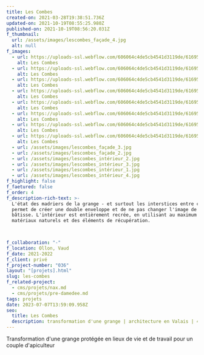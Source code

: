 ```yaml
---
title: Les Combes
created-on: 2021-03-28T19:38:51.736Z
updated-on: 2021-10-19T08:55:25.980Z
published-on: 2021-10-19T08:56:20.031Z
f_thumbnail:
  url: /assets/images/lescombes_façade_4.jpg
  alt: null
f_images:
  - url: https://uploads-ssl.webflow.com/606064c4de5cb4541d3119de/61695aa75ff830247c6fc6e2_17-Les-Combes_situationsplan-optimized.jpg
    alt: Les Combes
  - url: https://uploads-ssl.webflow.com/606064c4de5cb4541d3119de/61695aa863f1f563b8e1fa14_18-Les-Combes_rez-optimized.jpg
    alt: Les Combes
  - url: https://uploads-ssl.webflow.com/606064c4de5cb4541d3119de/61695aa848019c79ea53cade_19-Les-Combes_etage-optimized.jpg
    alt: Les Combes
  - url: https://uploads-ssl.webflow.com/606064c4de5cb4541d3119de/61695aa96d25fb5c9a18bd64_20-Les-Combes_coupe-optimized.jpg
    alt: Les Combes
  - url: https://uploads-ssl.webflow.com/606064c4de5cb4541d3119de/61695aa7568ce6a666290bc1_23-Les-Combes_facade-optimized.jpg
    alt: Les Combes
  - url: https://uploads-ssl.webflow.com/606064c4de5cb4541d3119de/61695aa8cf3153101546a860_22-Les-Combes_facade-optimized.jpg
    alt: Les Combes
  - url: https://uploads-ssl.webflow.com/606064c4de5cb4541d3119de/61695aa639cceacbab35a998_24-Les-Combes_facade-optimized.jpg
    alt: Les Combes
  - url: https://uploads-ssl.webflow.com/606064c4de5cb4541d3119de/61695aa80bbd2700a58a7e93_21-Les-Combes_facade-optimized.jpg
    alt: Les Combes
  - url: /assets/images/lescombes_façade_3.jpg
  - url: /assets/images/lescombes_façade_2.jpg
  - url: /assets/images/lescombes_intérieur_2.jpg
  - url: /assets/images/lescombes_intérieur_3.jpg
  - url: /assets/images/lescombes_intérieur_1.jpg
  - url: /assets/images/lescombes_intérieur_4.jpg
f_highlight: false
f_faetured: false
f_order: 4
f_description-rich-text: >-
  L'état des madriers de la grange - et surtout les interstices entre ceux-ci -
  permet de créer une double enveloppe et de ne pas changer l'image de cette
  bâtisse. L'intérieur est entièrement recrée, en utilisant au maximum des
  matériaux naturels et des éléments de récupération.


  ‍
f_collaboration: "-"
f_location: Ollon, Vaud
f_date: 2021-2022
f_client: privé
f_project-number: "036"
layout: "[projets].html"
slug: les-combes
f_related-project:
  - cms/projets/nax.md
  - cms/projets/pre-damedee.md
tags: projets
date: 2023-07-07T13:59:09.958Z
seo:
  title: Les Combes
  description: transformation d'une grange | architecture en Valais | 4a+
---
```

Transformation d'une grange protégée en lieux de vie et de travail pour un couple d'apiculteur

‍